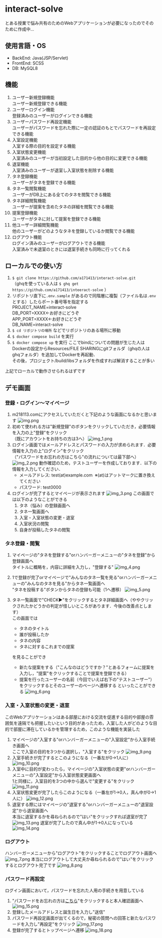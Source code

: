 # interact-solve
とある授業で悩み共有のためのWebアプリケーションが必要になったのでそのために作成中...

## 使用言語・OS
- BackEnd: Java(JSP/Servlet)
- FrontEnd: SCSS
- DB: MySQL8

## 機能
1. ユーザー新規登録機能<br>
   ユーザー新規登録できる機能
2. ユーザーログイン機能<br>
   登録済みのユーザーがログインできる機能
3. ユーザーパスワード再設定機能<br>
   ユーザーがパスワードを忘れた際に一定の認証のもとでパスワードを再設定できる機能
4. 入室設定機能<br>
   入室する際の目的を設定する機能
5. 入室状態変更機能<br>
   入室済みのユーザーが当初設定した目的から他の目的に変更できる機能
6. 退室機能<br>
   入室済みのユーザーが退室し入室状態を削除する機能
7. タネ登録機能<br>
   ユーザーがタネを登録できる機能
8. タネ一覧閲覧機能<br>
   ユーザーがDB上にある全てのタネを閲覧できる機能
9. タネ詳細閲覧機能<br>
   ユーザーが提案を含めたタネの詳細を閲覧できる機能
10. 提案登録機能<br>
    ユーザーがタネに対して提案を登録できる機能
11. 他ユーザー詳細閲覧機能<br>
    他のユーザーがどのようなタネを登録しているか閲覧できる機能
12. ログアウト機能<br>
    ログイン済みのユーザーがログアウトできる機能<br>
    入室済みで未退室のときには退室手続きも同時に行ってくれる

## ローカルでの使い方
1. `$ git clone https://github.com/a171413/interact-solve.git` <br />
（ghqを使っている人は `$ ghq get https://github.com/a171413/inteeract-solve` ）
2. リポジトリ直下に`.env.sample` があるので同階層に複製（ファイル名は`.env`とする）したらポート番号等を指定する<br />
   PROJECT_NAME=interact-solve<br />
   DB_PORT=XXXX←お好きにどうぞ<br />
   APP_PORT=XXXX←お好きにどうぞ<br />
   DB_NAME=interact-solve
3. `$ cd リポジトリの場所` などでリポジトリのある場所に移動
4. `$ docker compose build` を実行
5. `$ docker compose up` を実行 
    ここでbindについての問題が生じた人はDockerの設定からResources/FILE SHARINGにgitフォルダ（ghqの人はghqフォルダ）を追加してDockerを再起動．<br />
   その後，プロジェクト/build/libsフォルダを作成すれば解消することが多い

上記でローカルで動作させられるはずです

## デモ画面
### 登録・ログイン〜マイページ
1. m218113.comにアクセスしていただくと下記のような画面になるかと思います
![img.png](img/top.png)
2. 初めて使われる方は"新規登録"のボタンをクリックしていただき，必要情報を入力の上"登録"をクリック
<br>（既にアカウントをお持ちの方は3へ）
![img_1.png](img/signup.png)
3. ログイン画面ではメールアドレスとパスワードの入力が求められます．必要情報を入力の上"ログイン"をクリック
<br>（"パスワードをお忘れの方はこちら"の流れについては最下部へ）
![img_2.png](img/login.png)
   動作確認のため，テストユーザーを作成しております．以下の情報を入力してください．
   - メールアドレス: test(at)example.com   &nbsp;※(at)はアットマークに置き換えてください
   - パスワード: test0000
4. ログインが完了するとマイページが表示されます
![img_3.png](img/mypage.png)
この画面では以下のようなことができる
   1. タネ（悩み）の登録画面へ
   2. タネ一覧画面へ
   3. 入室・入室状態の変更・退室
   4. 入室状況の閲覧
   5. 自身が投稿したタネの閲覧
### タネ登録・閲覧
1. マイページの"タネを登録する"orハンバーガーメニューの"タネを登録"から登録画面へ<br>タイトルに概略を，内容に詳細を入力し，"登録する"
![img_4.png](img/tane_new.png)
2. 1で登録が完了orマイページで"みんなのタネ一覧を見る"orハンバーガーメニューの"みんなのタネを見る"からタネ一覧画面へ<br>
   "タネを投稿する"ボタンからタネの登録も可能（1へ遷移）
![img_5.png](img/tane_index.png)
3. タネ一覧画面で"CHECK▶︎"をクリックするとタネ詳細画面へ（ややクリックされたかどうかの判定が怪しいところがあります．今後の改善点とします）<br>
   この画面では
   - タネのタイトル
   - 誰が投稿したか
   - タネの内容
   - タネに対するこれまでの提案
   
   を見ることができ
   - 新たな提案をする（"こんなのはどうですか？"とあるフォームに提案を入力し，"提案"をクリックすることで提案を登録できる）
   - 提案を行ったユーザーの名前（今回でいえば右下の"テストユーザー"）をクリックするとそのユーザーのページへ遷移する
   といったことができる
![img_6.png](img/tane_detail.png)

### 入室・入室状態の変更・退室
このWebアプリケーションはある部屋における交流を促進する目的や部屋の雰囲気を遠隔でも把握したいという目的があったため，入室した人がどのような目的で部屋に滞在しているかを管理するため，このような機能を実装した<br>
1. マイページの"入室する"orハンバーガーメニューの"入室設定"から入室手続き画面へ<br>
   ここで入室の目的を3つから選択し，"入室する"をクリック
![img_9.png](img/enter.png)
2. 入室手続きが完了するとこのようになる（一番左が0→1人に）
![img_10.png](img/mypage_entered.png)
3. 入室中に目的が変わったら，マイページの"入室状態の変更"orハンバーガーメニューの"入室設定"から入室状態変更画面へ<br>
   1と同様に，入室目的を3つの中から選んで"変更する"をクリック
![img_11.png](img/enter_change.png)
4. 入室状態変更が完了したらこのようになる（一番左が1→0人，真ん中が0→1人に）
![img_12.png](img/mypage_enter_chenged.png)
5. 退室する際にはマイページの"退室する"orハンバーガーメニューの"退室設定"から退室画面へ<br>
   本当に退室するかを尋ねられるので"はい"をクリックすれば退室が完了
![img_13.png](img/leave.png)
   退室が完了したので真ん中が1→0人になっている
![img_14.png](img/mypage_left.png)
   

### ログアウト
ハンバーガーメニューから"ログアウト"をクリックすることでログアウト画面へ
![img_7.png](img/mypage_hamburger.png)
本当にログアウトして大丈夫か尋ねられるので"はい"をクリックするとログアウト完了です
![img_8.png](img/logout.png)

### パスワード再設定
ログイン画面において，パスワードを忘れた人用の手続きを用意している<br>
1. "パスワードをお忘れの方は<u>こちら</u>"をクリックすると本人確認画面へ
![img_15.png](img/identification.png)
2. 登録したメールアドレスと誕生日を入力し"送信"
3. パスワード再設定画面が出てくるので，秘密の質問への回答と新たなパスワードを入力し"再設定"をクリック
![img_17.png](img/reset_password.png)
4. 登録が完了するとトップページへ遷移
![img_18.png](img/top.png)
